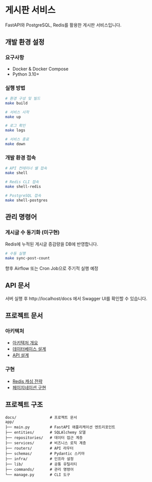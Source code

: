 # 게시판 서비스

FastAPI와 PostgreSQL, Redis를 활용한 게시판 서비스입니다.

## 개발 환경 설정

### 요구사항
- Docker & Docker Compose
- Python 3.10+

### 실행 방법

```bash
# 환경 구성 및 빌드
make build

# 서비스 시작
make up

# 로그 확인
make logs

# 서비스 종료
make down
```

### 개발 환경 접속

```bash
# API 컨테이너 쉘 접속
make shell

# Redis CLI 접속
make shell-redis

# PostgreSQL 접속
make shell-postgres
```

## 관리 명령어

### 게시글 수 동기화 (미구현)
Redis에 누적된 게시글 증감량을 DB에 반영합니다.

```bash
# 수동 실행
make sync-post-count
```

향후 Airflow 또는 Cron Job으로 주기적 실행 예정

## API 문서

서버 실행 후 http://localhost/docs 에서 Swagger UI를 확인할 수 있습니다.

## 프로젝트 문서

### 아키텍처
- [아키텍처 개요](./docs/아키텍처/아키텍처%20개요.md)
- [데이터베이스 설계](./docs/아키텍처/데이터베이스%20설계.md)  
- [API 설계](./docs/아키텍처/API%20설계.md)

### 구현
- [Redis 캐싱 전략](./docs/구현/Redis%20캐싱%20전략.md)
- [페이지네이션 구현](./docs/구현/페이지네이션%20구현.md)

## 프로젝트 구조

```
docs/               # 프로젝트 문서
app/
├── main.py         # FastAPI 애플리케이션 엔트리포인트
├── entities/       # SQLAlchemy 모델
├── repositories/   # 데이터 접근 계층  
├── services/       # 비즈니스 로직 계층
├── routers/        # API 라우터
├── schemas/        # Pydantic 스키마
├── infra/          # 인프라 설정
├── lib/            # 공통 유틸리티
├── commands/       # 관리 명령어
└── manage.py       # CLI 도구
```